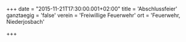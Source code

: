 +++
date = "2015-11-21T17:30:00.001+02:00"
title = 'Abschlussfeier'
ganztaegig = 'false'
verein = 'Freiwillige Feuerwehr'
ort = 'Feuerwehr, Niederjosbach'

+++

      